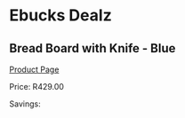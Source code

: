 
# Ebucks Dealz
## Bread Board with Knife - Blue
[Product Page](https://www.ebucks.com/web/shop/productSelected.do?prodId=570824885&catId=714962196)

Price: R429.00

Savings: 


	